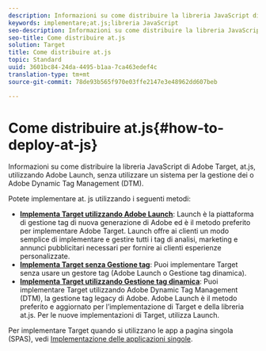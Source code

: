 ```yaml
---
description: Informazioni su come distribuire la libreria JavaScript di Adobe Target, at.js, utilizzando Adobe Launch, senza utilizzare un sistema per la gestione dei o Adobe Dynamic Tag Management (DTM).
keywords: implementare;at.js;libreria JavaScript
seo-description: Informazioni su come distribuire la libreria JavaScript di Adobe Target, at.js, utilizzando Adobe Launch, senza utilizzare un sistema per la gestione dei o Adobe Dynamic Tag Management (DTM).
seo-title: Come distribuire at.js
solution: Target
title: Come distribuire at.js
topic: Standard
uuid: 3601bc84-24da-4495-b1aa-7ca463edef4c
translation-type: tm+mt
source-git-commit: 78de93b565f970e03ffe2147e3e48962dd607beb

---
```



# Come distribuire at.js{#how-to-deploy-at-js}

Informazioni su come distribuire la libreria JavaScript di Adobe Target, at.js, utilizzando Adobe Launch, senza utilizzare un sistema per la gestione dei o Adobe Dynamic Tag Management (DTM).

Potete implementare at. js utilizzando i seguenti metodi:

* **[Implementa Target utilizzando Adobe Launch](/help/c-implementing-target/c-implementing-target-for-client-side-web/how-to-deployatjs/cmp-implementing-target-using-adobe-launch.md)**: Launch è la piattaforma di gestione tag di nuova generazione di Adobe ed è il metodo preferito per implementare Adobe Target. Launch offre ai clienti un modo semplice di implementare e gestire tutti i tag di analisi, marketing e annunci pubblicitari necessari per fornire ai clienti esperienze personalizzate.
* **[Implementa Target senza Gestione tag](/help/c-implementing-target/c-implementing-target-for-client-side-web/how-to-deployatjs/implementing-target-without-a-tag-manager.md)**: Puoi implementare Target senza usare un gestore tag (Adobe Launch o Gestione tag dinamica).
* **[Implementa Target utilizzando Gestione tag dinamica](/help/c-implementing-target/c-implementing-target-for-client-side-web/how-to-deployatjs/implementing-target-using-dynamic-tag-management.md)**: Puoi implementare Target utilizzando Adobe Dynamic Tag Management (DTM), la gestione tag legacy di Adobe. Adobe Launch è il metodo preferito e aggiornato per l’implementazione di Target e della libreria at.js. Per le nuove implementazioni di Target, utilizza Launch.

Per implementare Target quando si utilizzano le app a pagina singola (SPAS), vedi [Implementazione delle applicazioni singole](/help/c-implementing-target/c-implementing-target-for-client-side-web/how-to-deployatjs/target-atjs-single-page-application.md).